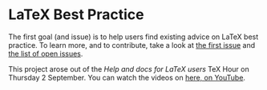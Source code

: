 # LaTeX Best Practice

The first goal (and issue) is to help users find existing advice on LaTeX best practice.
To learn more, and to contribute, take a look at
[the first issue](../../issues/1) and [the list of open issues](../../issues).

This project arose out of the _Help and docs for LaTeX users_ 
TeX Hour on Thursday 2 September. You can watch the videos on 
[here, on YouTube](https://www.youtube.com/playlist?list=PLw1FZfIX1w7h74asldt29nO1XUiNrWSnz).
